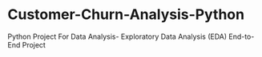 # Customer-Churn-Analysis-Python
Python Project For Data Analysis- Exploratory Data Analysis (EDA) End-to-End Project 
